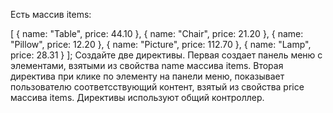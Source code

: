 Есть массив items:

[
                { name: "Table", price: 44.10 },
                { name: "Chair", price: 21.20 },
                { name: "Pillow", price: 12.20 },
                { name: "Picture", price: 112.70 },
                { name: "Lamp", price: 28.31 }
            ]; 
Создайте две директивы. Первая создает панель меню с элементами, взятыми из свойства name массива items. Вторая директива при клике по элементу на панели меню, показывает пользователю соответсствующий контент, взятый из свойства price массива items. Директивы используют общий контроллер.

